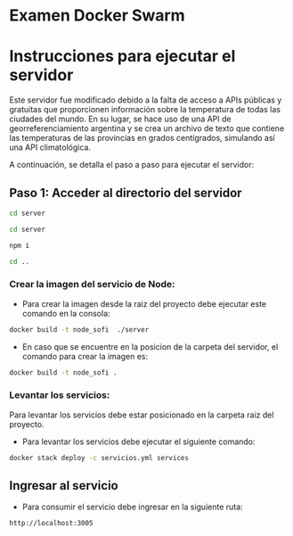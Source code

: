 # Examen Docker Swarm
# Instrucciones para ejecutar el servidor

Este servidor fue modificado debido a la falta de acceso a APIs públicas y gratuitas que proporcionen información sobre la temperatura de todas las ciudades del mundo. En su lugar, se hace uso de una API de georreferenciamiento argentina y se crea un archivo de texto que contiene las temperaturas de las provincias en grados centígrados, simulando así una API climatológica.

A continuación, se detalla el paso a paso para ejecutar el servidor:

## Paso 1: Acceder al directorio del servidor


```bash
cd server

cd server
```
```sh
npm i
```
```sh
cd ..
```

### Crear la imagen del servicio de Node:
- Para crear la imagen desde la raiz del proyecto debe ejecutar este comando en la consola: 
```sh
docker build -t node_sofi  ./server
```
- En caso que se encuentre en la posicion de la carpeta del servidor, el comando para crear la imagen es:
```sh
docker build -t node_sofi .
```

### Levantar los servicios:
Para levantar los servicios debe estar posicionado en la carpeta raiz del proyecto.
- Para levantar los servicios debe ejecutar el siguiente comando:
```sh
docker stack deploy -c servicios.yml services
```

## Ingresar al servicio
- Para consumir el servicio debe ingresar en la siguiente ruta:
```
http://localhost:3005
```